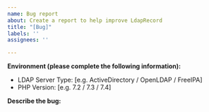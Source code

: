 ```yaml
---
name: Bug report
about: Create a report to help improve LdapRecord
title: "[Bug]"
labels: ''
assignees: ''

---
```


**Environment (please complete the following information):**
 - LDAP Server Type: [e.g. ActiveDirectory / OpenLDAP / FreeIPA]
 - PHP Version: [e.g. 7.2 / 7.3 / 7.4]

**Describe the bug:**
